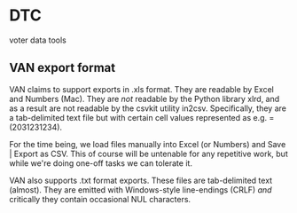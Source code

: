 # DTC
voter data tools

## VAN export format

VAN claims to support exports in .xls format. They are readable by Excel and Numbers (Mac). They are *not* readable by the Python library xlrd, and as a result are not readable by the csvkit utility in2csv. Specifically, they are a tab-delimited text file but with certain cell values represented as e.g. =(2031231234).

For the time being, we load files manually into Excel (or Numbers) and Save | Export as CSV. This of course will be untenable for any repetitive work, but while we're doing one-off tasks we can tolerate it.

VAN also supports .txt format exports. These files are tab-delimited text (almost). They are emitted with Windows-style line-endings (CRLF) *and* critically they contain occasional NUL characters.
